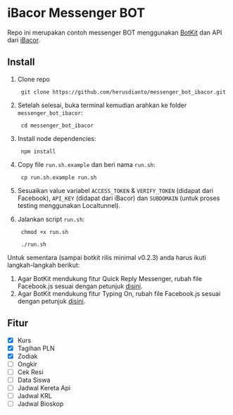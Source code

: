 # iBacor Messenger BOT

Repo ini merupakan contoh messenger BOT menggunakan [BotKit](https://github.com/howdyai/botkit) dan API dari [iBacor](http://ibacor.com).

## Install

1. Clone repo

        git clone https://github.com/herusdianto/messenger_bot_ibacor.git

2. Setelah selesai, buka terminal kemudian arahkan ke folder `messenger_bot_ibacor`:

        cd messenger_bot_ibacor

3. Install node dependencies:

        npm install

4. Copy file `run.sh.example` dan beri nama `run.sh`:

        cp run.sh.example run.sh

5. Sesuaikan value variabel `ACCESS_TOKEN` & `VERIFY_TOKEN` (didapat dari Facebook), `API_KEY` (didapat dari iBacor) dan `SUBDOMAIN` (untuk proses testing menggunakan Localtunnel).

6. Jalankan script `run.sh`:

        chmod +x run.sh

        ./run.sh

Untuk sementara (sampai botkit rilis minimal v0.2.3) anda harus ikuti langkah-langkah berikut:

1. Agar BotKit mendukung fitur Quick Reply Messenger, rubah file Facebook.js sesuai dengan petunjuk [disini](https://github.com/howdyai/botkit/pull/306/files).
2. Agar BotKit mendukung fitur Typing On, rubah file Facebook.js sesuai dengan petunjuk [disini](https://github.com/howdyai/botkit/pull/407/files).

## Fitur

- [x] Kurs
- [x] Tagihan PLN
- [x] Zodiak
- [ ] Ongkir
- [ ] Cek Resi
- [ ] Data Siswa
- [ ] Jadwal Kereta Api
- [ ] Jadwal KRL
- [ ] Jadwal Bioskop
